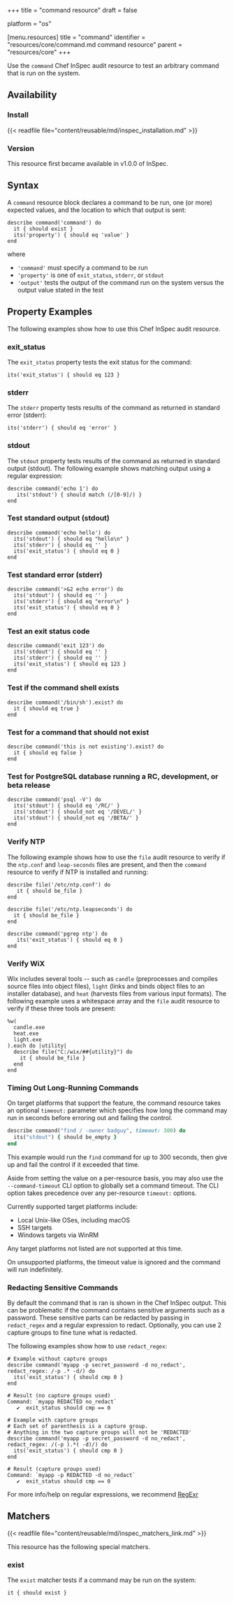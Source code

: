+++
title = "command resource"
draft = false

platform = "os"

[menu.resources]
    title = "command"
    identifier = "resources/core/command.md command resource"
    parent = "resources/core"
+++

Use the `command` Chef InSpec audit resource to test an arbitrary command that is run on the system.

## Availability

### Install

{{< readfile file="content/reusable/md/inspec_installation.md" >}}

### Version

This resource first became available in v1.0.0 of InSpec.

## Syntax

A `command` resource block declares a command to be run, one (or more) expected values, and the location to which that output is sent:

    describe command('command') do
      it { should exist }
      its('property') { should eq 'value' }
    end

where

- `'command'` must specify a command to be run
- `'property'` is one of `exit_status`, `stderr`, or `stdout`
- `'output'` tests the output of the command run on the system versus the output value stated in the test

## Property Examples

The following examples show how to use this Chef InSpec audit resource.

### exit_status

The `exit_status` property tests the exit status for the command:

    its('exit_status') { should eq 123 }

### stderr

The `stderr` property tests results of the command as returned in standard error (stderr):

    its('stderr') { should eq 'error' }

### stdout

The `stdout` property tests results of the command as returned in standard output (stdout). The following example shows matching output using a regular expression:

    describe command('echo 1') do
       its('stdout') { should match (/[0-9]/) }
    end

### Test standard output (stdout)

    describe command('echo hello') do
      its('stdout') { should eq "hello\n" }
      its('stderr') { should eq '' }
      its('exit_status') { should eq 0 }
    end

### Test standard error (stderr)

    describe command('>&2 echo error') do
      its('stdout') { should eq '' }
      its('stderr') { should eq "error\n" }
      its('exit_status') { should eq 0 }
    end

### Test an exit status code

    describe command('exit 123') do
      its('stdout') { should eq '' }
      its('stderr') { should eq '' }
      its('exit_status') { should eq 123 }
    end

### Test if the command shell exists

    describe command('/bin/sh').exist? do
      it { should eq true }
    end

### Test for a command that should not exist

    describe command('this is not existing').exist? do
      it { should eq false }
    end

### Test for PostgreSQL database running a RC, development, or beta release

    describe command('psql -V') do
      its('stdout') { should eq '/RC/' }
      its('stdout') { should_not eq '/DEVEL/' }
      its('stdout') { should_not eq '/BETA/' }
    end

### Verify NTP

The following example shows how to use the `file` audit resource to verify if the `ntp.conf` and `leap-seconds` files are present, and then the `command` resource to verify if NTP is installed and running:

    describe file('/etc/ntp.conf') do
       it { should be_file }
    end

    describe file('/etc/ntp.leapseconds') do
      it { should be_file }
    end

    describe command('pgrep ntp') do
       its('exit_status') { should eq 0 }
    end

### Verify WiX

Wix includes several tools -- such as `candle` (preprocesses and compiles source files into object files), `light` (links and binds object files to an installer database), and `heat` (harvests files from various input formats). The following example uses a whitespace array and the `file` audit resource to verify if these three tools are present:

    %w(
      candle.exe
      heat.exe
      light.exe
    ).each do |utility|
      describe file("C:/wix/##{utility}") do
        it { should be_file }
      end
    end

### Timing Out Long-Running Commands

On target platforms that support the feature, the command resource takes an optional `timeout:` parameter which specifies how long the command may run in seconds before erroring out and failing the control.

```ruby
describe command("find / -owner badguy", timeout: 300) do
  its("stdout") { should be_empty }
end
```

This example would run the `find` command for up to 300 seconds, then give up and fail the control if it exceeded that time.

Aside from setting the value on a per-resource basis, you may also use the `--command-timeout` CLI option to globally set a command timeout. The CLI option takes precedence over any per-resource `timeout:` options.

Currently supported target platforms include:

- Local Unix-like OSes, including macOS
- SSH targets
- Windows targets via WinRM

Any target platforms not listed are not supported at this time.

On unsupported platforms, the timeout value is ignored and the command will run indefinitely.

### Redacting Sensitive Commands

By default the command that is ran is shown in the Chef InSpec output. This can be problematic if the command contains sensitive arguments such as a password. These sensitive parts can be redacted by passing in `redact_regex` and a regular expression to redact. Optionally, you can use 2 capture groups to fine tune what is redacted.

The following examples show how to use `redact_regex`:

    # Example without capture groups
    describe command('myapp -p secret_password -d no_redact', redact_regex: /-p .* -d/) do
      its('exit_status') { should cmp 0 }
    end

    # Result (no capture groups used)
    Command: `myapp REDACTED no_redact`
       ✔  exit_status should cmp == 0

    # Example with capture groups
    # Each set of parenthesis is a capture group.
    # Anything in the two capture groups will not be 'REDACTED'
    describe command('myapp -p secret_password -d no_redact', redact_regex: /(-p ).*( -d)/) do
      its('exit_status') { should cmp 0 }
    end

    # Result (capture groups used)
    Command: `myapp -p REDACTED -d no_redact`
       ✔  exit_status should cmp == 0

For more info/help on regular expressions, we recommend [RegExr](https://regexr.com/)

## Matchers

{{< readfile file="content/reusable/md/inspec_matchers_link.md" >}}

This resource has the following special matchers.

### exist

The `exist` matcher tests if a command may be run on the system:

    it { should exist }
